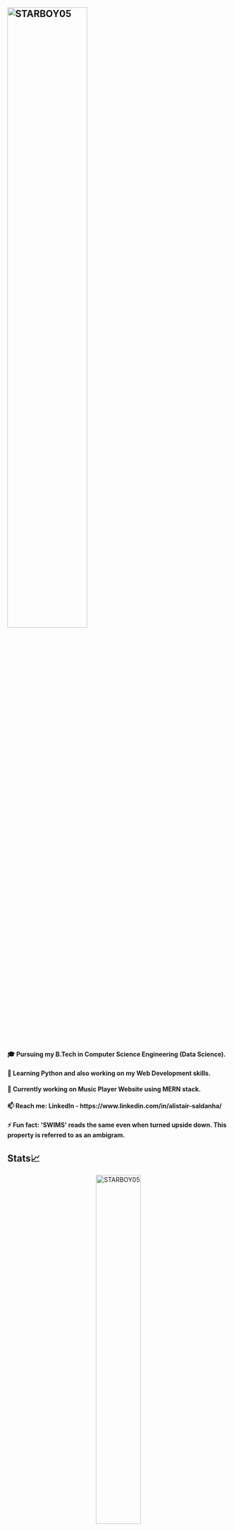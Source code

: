 <h2> <img width="60%" src="https://readme-typing-svg.herokuapp.com?lines=Hi%2C+I+am+Alistair+Saldanha+👋;Learning+about+Data+and+Web;" alt="STARBOY05" /> </h2>
<h4>🎓 Pursuing my B.Tech in Computer Science Engineering (Data Science). </h4>
<h4>🌱 Learning Python and also working on my Web Development skills. </h4>
<h4>🔭 Currently working on Music Player Website using MERN stack. </h4>
<h4>📫 Reach me: LinkedIn - https://www.linkedin.com/in/alistair-saldanha/ </h4>
<h4>⚡ Fun fact: 'SWIMS' reads the same even when turned upside down. This property is referred to as an ambigram. </h4>
  

<!--
**STARBOY05/STARBOY05** is a ✨ _special_ ✨ repository because its `README.md` (this file) appears on your GitHub profile.

Here are some ideas to get you started:

- 🔭 I’m currently working on ...
- 🌱 I’m currently learning ...
- 👯 I’m looking to collaborate on ...
- 🤔 I’m looking for help with ...
- 💬 Ask me about ...
- 📫 How to reach me: ...
- 😄 Pronouns: ...
- ⚡ Fun fact: ...
-->
## Stats📈 
  <p align="center"> <img width="45%" src="https://github-readme-stats.vercel.app/api/top-langs/?username=STARBOY05&layout=compact&theme=dracula" alt="STARBOY05" /> </span>
  <p align="center"> <img width="50%" src="https://github-readme-stats.vercel.app/api?username=STARBOY05&theme=radical" alt="STARBOY05" /> </span>
  <p align="center"> <img width="50%" src="https://github-readme-streak-stats.herokuapp.com/?user=STARBOY05&theme=dracula" alt="STARBOY05" /> </p>
